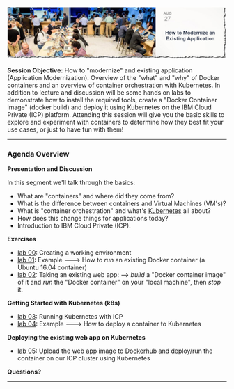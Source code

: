 

![](images/repo-cover.jpg)

**Session Objective:**  How to "modernize" and existing application (Application Modernization). Overview of the "what" and "why" of Docker containers and an overview of container orchestration with Kubernetes. In addition to lecture and discussion will be some hands on labs to demonstrate how to install the required tools, create a "Docker Container image" (docker build) and deploy it using Kubernetes on the IBM Cloud Private (ICP) platform. Attending this session will give you the basic skills to explore and experiment with containers to determine how they best fit your use cases, or just to have fun with them!

---

### Agenda Overview

**Presentation and Discussion**

In this segment we'll talk through the basics:
- What are "containers" and where did they come from?
- What is the difference between containers and Virtual Machines (VM's)?
- What is "container orchestration" and what's [Kubernetes](https://kubernetes.io/) all about?
- How does this change things for applications today?
- Introduction to IBM Cloud Private (ICP).

**Exercises**

- [lab 00](lab00/README.md): Creating a working environment
- [lab 01](lab01/README.md): Example ---> How to *run* an existing Docker container (a Ubuntu 16.04 container)
- [lab 02](lab02/README.md): Taking an existing web app: --> *build* a "Docker container image" of it and *run* the "Docker container" on your "local machine", then *stop* it.

**Getting Started with Kubernetes (k8s)**

- [lab 03](lab03/README.md): Running Kubernetes with ICP
- [lab 04](lab04/README.md): Example ---> How to deploy a container to Kubernetes

**Deploying the existing web app on Kubernetes**

- [lab 05](lab05/README.md): Upload the web app image to [Dockerhub](https://hub.docker.com/) and deploy/run the container on our ICP cluster using Kubernetes


**Questions?**

---
